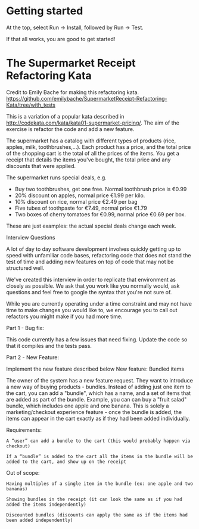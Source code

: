   # Getting started
  
At the top, select Run -> Install, followed by Run -> Test.
  
If that all works, you are good to get started!

# The Supermarket Receipt Refactoring Kata

Credit to Emily Bache for making this refactoring kata. https://github.com/emilybache/SupermarketReceipt-Refactoring-Kata/tree/with_tests

This is a variation of a popular kata described in http://codekata.com/kata/kata01-supermarket-pricing/. The aim of the exercise is refactor the code and add a new feature. 

The supermarket has a catalog with different types of products (rice, apples, milk, toothbrushes,...). Each product has a price, and the total price of the shopping cart is the total of all the prices of the items. You get a receipt that details the items you've bought, the total price and any discounts that were applied.

The supermarket runs special deals, e.g.
 - Buy two toothbrushes, get one free. Normal toothbrush price is €0.99
 - 20% discount on apples, normal price €1.99 per kilo.
 - 10% discount on rice, normal price €2.49 per bag
 - Five tubes of toothpaste for €7.49, normal price €1.79
 - Two boxes of cherry tomatoes for €0.99, normal price €0.69 per box.

These are just examples: the actual special deals change each week.

Interview Questions

A lot of day to day software development involves quickly getting up to speed with unfamiliar code bases, refactoring code that does not stand the test of time and adding new features on top of code that may not be structured well. 

We've created this interview in order to replicate that environment as closely as possible. We ask that you work like you normally would, ask questions and feel free to google the syntax that you're not sure of.

While you are currently operating under a time constraint and may not have time to make changes you would like to, we encourage you to call out refactors you might make if you had more time.

Part 1 - Bug fix:

This code currently has a few issues that need fixing.  Update the code so that it compiles and the tests pass.

Part 2 - New Feature:
 

Implement the new feature described below 
New feature: Bundled items

The owner of the system has a new feature request. They want to introduce a new way of buying products - bundles. Instead of adding just one item to the cart, you can add a "bundle", which has a name, and a set of items that are added as part of the bundle.  Example, you can can buy a "fruit salad" bundle, which includes one apple and one banana. This is solely a marketing/checkout experience feature - once the bundle is added, the items can appear in the cart exactly as if they had been added individually.

Requirements:

    A “user” can add a bundle to the cart (this would probably happen via checkout)

    If a “bundle” is added to the cart all the items in the bundle will be added to the cart, and show up on the receipt

Out of scope:

    Having multiples of a single item in the bundle (ex: one apple and two bananas)

    Showing bundles in the receipt (it can look the same as if you had added the items independently)

    Discounted bundles (discounts can apply the same as if the items had been added independently)